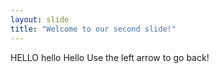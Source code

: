 ```yaml
---
layout: slide
title: "Welcome to our second slide!"
---
```

HELLO hello Hello
Use the left arrow to go back!
